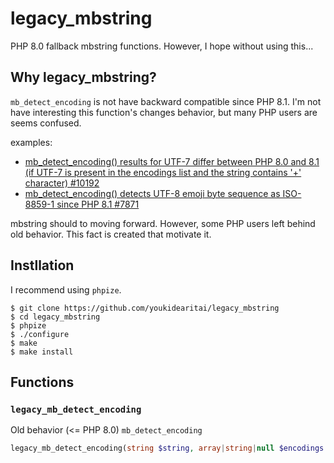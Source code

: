 # legacy_mbstring
PHP 8.0 fallback mbstring functions. However, I hope without using this...

## Why legacy_mbstring?

`mb_detect_encoding` is not have backward compatible since PHP 8.1. I'm not have interesting this function's changes behavior, but many PHP users are seems confused.

examples:

- [mb_detect_encoding() results for UTF-7 differ between PHP 8.0 and 8.1 (if UTF-7 is present in the encodings list and the string contains '+' character) #10192](https://github.com/php/php-src/issues/10192)
- [mb_detect_encoding() detects UTF-8 emoji byte sequence as ISO-8859-1 since PHP 8.1 #7871](https://github.com/php/php-src/issues/7871)

mbstring should to moving forward. However, some PHP users left behind old behavior. This fact is created that motivate it.

## Instllation

I recommend using `phpize`.

    $ git clone https://github.com/youkidearitai/legacy_mbstring
    $ cd legacy_mbstring
    $ phpize
    $ ./configure
    $ make
    $ make install

## Functions

### `legacy_mb_detect_encoding`

Old behavior (<= PHP 8.0) `mb_detect_encoding`

```php
legacy_mb_detect_encoding(string $string, array|string|null $encodings = null, bool $strict = false): string|false
```

